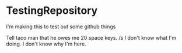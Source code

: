 # TestingRepository
I'm making this to test out some github things

Tell taco man that he owes me 20 space keys. /s
I don't know what I'm doing.
I don't know why I'm here.
